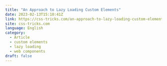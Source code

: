 ```yaml
---
title: "An Approach to Lazy Loading Custom Elements"
date: 2023-02-13T15:10:41Z
link: https://css-tricks.com/an-approach-to-lazy-loading-custom-elements/?utm_medium=RSS&utm_source=news.12bit.vn
site: css-tricks.com
language: English
category:
  - Article
  - custom elements
  - lazy loading
  - web components
draft: false
---
```

